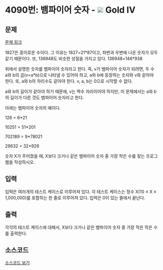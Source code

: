 # 4090번: 뱀파이어 숫자 - <img src="https://static.solved.ac/tier_small/12.svg" style="height:20px" /> Gold IV

<!-- performance -->

<!-- 문제 제출 후 깃허브에 푸시를 했을 때 제출한 코드의 성능이 입력될 공간입니다.-->

<!-- end -->

## 문제

[문제 링크](https://boj.kr/4090)



<p>
1827은 흥미로운 수이다. 그 이유는 1827=21*87이고, 좌변과 우변에 나온 숫자가 모두 같기 때문이다. 또, 136948도 비슷한 성질을 가지고 있다. 136948=146*938</p>

<p>
위에서 설명한 숫자를 뱀파이어 숫자라고 한다. 즉, v가 뱀파이어 숫자가 되려면, 두 수 a와 b의 곱(v=a*b)으로 나타낼 수 있어야 하고, a와 b에 등장하는 숫자와 v와 같아야 한다. 또, a와 b의 자리수도 같아야 한다. v, a, b는 0으로 시작할 수 없다.</p>

<p>
a와 b의 길이가 같아야 하기 때문에, v는 짝수 자리이어야 하지만, 이 문제에서는 a와 b의 길이가 다른 것도 뱀파이어 숫자라고 한다.</p>

<p>
아래는 뱀파이어 숫자의 예이다.</p>

<p>
126 = 6*21</p>
<p>
10251 = 51*201</p>
<p>
702189 = 9*78021</p>
<p>
29632 = 32*926</p>

<p>
숫자 X가 주어졌을 때, X보다 크거나 같은 뱀파이어 숫자 중 가장 작은 수를 찾는 프로그램을 작성하시오.</p>



## 입력


<p>
입력은 여러개의 테스트 케이스로 이루어져 있다. 각 테스트 케이스는 정수 X(10 ≤ X ≤ 1,000,000)를 포함하는 한 줄로 이루어져 있다. 입력은 0이 있는 줄에서 끝난다.</p>



## 출력


<p>
각각의 테스트 케이스에 대해서, X보다 크거나 같은 뱀파이어 숫자 중 가장 작은 작은 수를 출력한다.</p>



## 소스코드

[소스코드 보기](뱀파이어%20숫자.cpp)